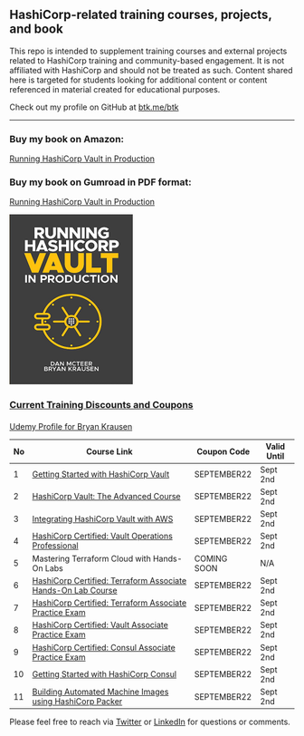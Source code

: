 ## HashiCorp-related training courses, projects, and book

This repo is intended to supplement training courses and external projects related to HashiCorp training and community-based engagement. It is not affiliated with HashiCorp and should not be treated as such. Content shared here is targeted for students looking for additional content or content referenced in material created for educational purposes.

Check out my profile on GitHub at [btk.me/btk](btk.me/btk)

*********************************************************************************

### Buy my book on Amazon:

[Running HashiCorp Vault in Production](https://amzn.to/2UeUjAI)

### Buy my book on Gumroad in PDF format:

[Running HashiCorp Vault in Production](https://gum.co/vaultbook/)

<a href="https://amzn.to/2UeUjAI"> 
<img src="book-cover.png"
     alt="Vault book"
     style="float: center; margin-right: 6px;" />
 
### Current Training Discounts and Coupons

####

[Udemy Profile for Bryan Krausen](https://www.udemy.com/user/bryan-krausen/ "Udemy Profile")

| No  | Course Link | Coupon Code | Valid Until |
| --- | ----------- | ----------- | ----------- |
| 1 | [Getting Started with HashiCorp Vault](https://btk.me/v) | SEPTEMBER22 | Sept 2nd |
| 2 | [HashiCorp Vault: The Advanced Course](https://btk.me/va) | SEPTEMBER22 | Sept 2nd |
| 3 | [Integrating HashiCorp Vault with AWS](https://btk.me/vaws) | SEPTEMBER22 | Sept 2nd |
| 4 | [HashiCorp Certified: Vault Operations Professional](https://btk.me/vp) | SEPTEMBER22 | Sept 2nd |
| 5 | Mastering Terraform Cloud with Hands-On Labs | COMING SOON | N/A |
| 6 | [HashiCorp Certified: Terraform Associate Hands-On Lab Course](https://btk.me/tfhol) | SEPTEMBER22 | Sept 2nd |
| 7 | [HashiCorp Certified: Terraform Associate Practice Exam](https://btk.me/tf) | SEPTEMBER22 | Sept 2nd |
| 8 | [HashiCorp Certified: Vault Associate Practice Exam](https://btk.me/vpe) | SEPTEMBER22 | Sept 2nd |
| 9 | [HashiCorp Certified: Consul Associate Practice Exam](https://btk.me/cpe) | SEPTEMBER22 | Sept 2nd |
| 10 | [Getting Started with HashiCorp Consul](https://btk.me/c) | SEPTEMBER22 | Sept 2nd |
| 11 | [Building Automated Machine Images using HashiCorp Packer](https://btk.me/p) | SEPTEMBER22 | Sept 2nd |

Please feel free to reach via [Twitter](https://twitter.com/btkrausen) or [LinkedIn](https://www.linkedin.com/in/bryan-krausen-5ab8794/) for questions or comments.
